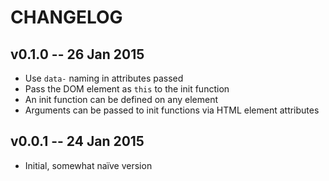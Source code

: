 # CHANGELOG

## v0.1.0 -- 26 Jan 2015
* Use `data-` naming in attributes passed
* Pass the DOM element as `this` to the init function
* An init function can be defined on any element
* Arguments can be passed to init functions via HTML element attributes


## v0.0.1 -- 24 Jan 2015
* Initial, somewhat naïve version
 